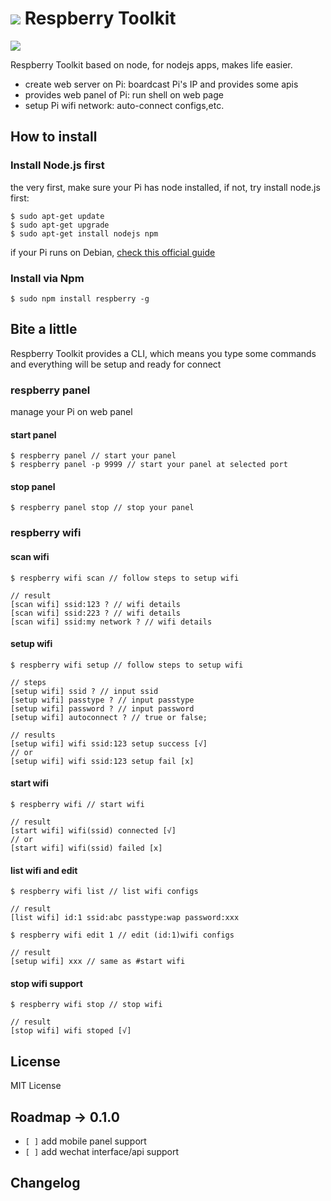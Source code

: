 # ![](http://ww1.sinaimg.cn/large/61ff0de3gw1e70bwd9d2ij208f01vt8r.jpg) Respberry Toolkit 

![](https://badge.fury.io/js/respberry.png)

Respberry Toolkit based on node, for nodejs apps, makes life easier.

- create web server on Pi: boardcast Pi's IP and provides some apis
- provides web panel of Pi: run shell on web page
- setup Pi wifi network: auto-connect configs,etc.

## How to install

### Install Node.js first

the very first, make sure your Pi has node installed, if not, try install node.js first:

````
$ sudo apt-get update
$ sudo apt-get upgrade
$ sudo apt-get install nodejs npm
````

if your Pi runs on Debian, [check this official guide](https://github.com/joyent/node/wiki/Installing-Node.js-via-package-manager#debian-lmde)

### Install via Npm

````
$ sudo npm install respberry -g
````

## Bite a little

Respberry Toolkit provides a CLI, which means you type some commands and everything will be setup and ready for connect

### respberry panel

manage your Pi on web panel

#### start panel
````
$ respberry panel // start your panel
$ respberry panel -p 9999 // start your panel at selected port
````

#### stop panel
````
$ respberry panel stop // stop your panel
````

### respberry wifi

#### scan wifi
````
$ respberry wifi scan // follow steps to setup wifi

// result
[scan wifi] ssid:123 ? // wifi details
[scan wifi] ssid:223 ? // wifi details
[scan wifi] ssid:my network ? // wifi details
````

#### setup wifi
````
$ respberry wifi setup // follow steps to setup wifi

// steps
[setup wifi] ssid ? // input ssid
[setup wifi] passtype ? // input passtype
[setup wifi] password ? // input password
[setup wifi] autoconnect ? // true or false;

// results
[setup wifi] wifi ssid:123 setup success [√]
// or 
[setup wifi] wifi ssid:123 setup fail [x]
````

#### start wifi
````
$ respberry wifi // start wifi

// result
[start wifi] wifi(ssid) connected [√]
// or 
[start wifi] wifi(ssid) failed [x]
````

#### list wifi and edit
````
$ respberry wifi list // list wifi configs

// result
[list wifi] id:1 ssid:abc passtype:wap password:xxx

$ respberry wifi edit 1 // edit (id:1)wifi configs

// result
[setup wifi] xxx // same as #start wifi
````

#### stop wifi support
````
$ respberry wifi stop // stop wifi

// result
[stop wifi] wifi stoped [√]
````

## License

MIT License

## Roadmap -> 0.1.0

- `[ ]` add mobile panel support
- `[ ]` add wechat interface/api support

## Changelog